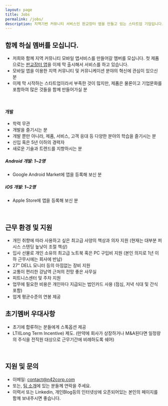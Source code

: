 ```yaml
---
layout: page
title: Jobs
permalink: /jobs/
description: 지역기반 커뮤니티 서비스인 판교장터 앱을 만들고 있는 스타트업 기업입니다. 저희와 함께 지역 커뮤니티 모바일 앱서비스를 만들어갈 멤버를 모십니다.
---
```


## 함께 하실 멤버를 모십니다.
- 저희와 함께 지역 커뮤니티 모바일 앱서비스를 만들어갈 멤버를 모십니다. 첫 제품으로는 [판교장터 앱](https://pangyo.towneers.com/)을 이제 막 출시해서 서비스를 하고 있습니다.
- 모바일 앱을 이용한 지역 커뮤니티 및 커뮤니케이션 분야의 혁신에 관심이 있으신 분
- 이제 막 시작하는 스타트업이라서 부족한 것이 많지만, 제품은 물론이고 기업문화를 포함하여 많은 것들을 함께 만들어가실 분
<br/>

#### 개발
- 학력 무관
- 개발을 즐기시는 분
- 개발 뿐만 아니라, 제품, 서비스, 고객 응대 등 다양한 분야의 학습을 즐기시는 분
- 신입 혹은 5년 이하의 경력자
- 새로운 기술과 트렌드를 지향하시는 분


##### Android 개발: 1~2명
- Google Android Market에 앱을 등록해 보신 분

##### iOS 개발: 1~2명
- Apple Store에 앱을 등록해 보신 분

<br/>


## 근무 환경 및 지원
- 개인 취향에 따라 사용하고 싶은 최고급 사양의 책상과 의자 지원 (현재는 대부분 퍼시스 스텐딩 높낮이 조절 책상)
- 입사 선물로 개인 소유의 최고급 노트북 혹은 PC 구입비 지원 (본인 의지로 1년 이하 근무시에는 회사에 반납)
- 27" DELL 모니터 등의 아낌없는 장비 지원
- 교통이 편리한 강남역 근처의 전망 좋은 사무실
- 피트니스센터 및 주차 지원
- 업무에 필요한 비용은 개인마다 지급되는 법인카드 사용 (점심, 저녁 식대 및 간식 포함)
- 업계 평균수준의 연봉 제공


## 초기멤버 우대사항
- 초기에 합류하는 분들에게 스톡옵션 제공
- LTI(Long Term Incentive) 제도. (만약에 회사가 상장하거나 M&A된다면 일정량의 주식을 전직원 대상으로 근무기간에 비례하도록 쉐어)

<br/>

## 지원 및 문의
- 이메일: contact@n42corp.com
- 또는, [팀 소개](/about)에 있는 분들께 연락을 주세요.
- 이력서 또는 Linkedin, 개인Blog등의 인터넷상에 오픈되어있는 본인의 페이지를 함께 보내주시면 좋습니다.
